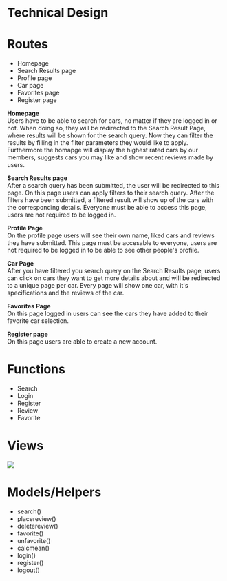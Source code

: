 # Technical Design


# Routes
- Homepage
- Search Results page
- Profile page
- Car page
- Favorites page
- Register page


**Homepage**
<br>
Users have to be able to search for cars, no matter if they are logged in or not. When doing so, they will be redirected to the Search Result Page, where results will be shown for the search query. Now they can filter the results by filling in the filter parameters they would like to apply. Furthermore the homapge will display the highest rated cars by our members, suggests cars you may like and show recent reviews made by users.

**Search Results page**
<br>
After a search query has been submitted, the user will be redirected to this page. On this page users can apply filters to their search query. After the filters have been submitted, a filtered result will show up of the cars with the corresponding details. Everyone must be able to access this page, users are not required to be logged in. 

**Profile Page**
<br>
On the profile page users will see their own name, liked cars and reviews they have submitted. This page must be accesable to everyone, users are not required to be logged in to be able to see other people's profile.

**Car Page**
<br>
After you have filtered you search query on the Search Results page, users can click on cars they want to get more details about and will be redirected to a unique page per car. Every page will show one car, with it's specifications and the reviews of the car.

**Favorites Page**
<br>
On this page logged in users can see the cars they have added to their favorite car selection.

**Register page**
<br>
On this page users are able to create a new account. 

# Functions
- Search
- Login
- Register 
- Review
- Favorite

# Views
![](https://github.com/sebastiaantl/UVA2019/blob/master/car%20page.jpg)

# Models/Helpers
- search()
- placereview()
- deletereview()
- favorite()
- unfavorite()
- calcmean()
- login()
- register()
- logout()
